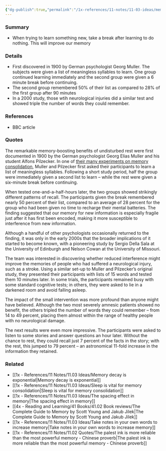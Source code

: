 ```yaml
---
{"dg-publish":true,"permalink":"/1x-references/11-notes/11-03-ideas/memory-improves-if-we-take-a-short-break-after-learning/","title":"Memory improves if we take a short break after learning","created":"2024-06-20T13:09:13.993+03:00","updated":"2024-06-20T13:09:13.993+03:00"}
---
```



### Summary
- When trying to learn something new, take a break after learning to do nothing. This will improve our memory

### Details
- First discovered in 1900 by German psychologist Georg Muller. The subjects were given a list of meaningless syllables to learn. One group continued learning immediately and the second group were given a 6 minute break before continuing. 
- The second group remembered 50% of their list as compared to 28% of the first group  after 90 minutes
- In a 2000 study, those wtih neurological injuries did a similar test and showed triple the number of words they could remember.

### References
- BBC article

### Quotes
The remarkable memory-boosting benefits of undisturbed rest were first documented in 1900 by the German psychologist Georg Elias Muller and his student Alfons Pilzecker. In one of [their many experiments on memory consolidation](http://learnmem.cshlp.org/content/6/2/77.full), Muller and Pilzecker first asked their participants to learn a list of meaningless syllables. Following a short study period, half the group were immediately given a second list to learn – while the rest were given a six-minute break before continuing.

When tested one-and-a-half-hours later, the two groups showed strikingly different patterns of recall. The participants given the break remembered nearly 50 percent of their list, compared to an average of 28 percent for the group who had been given no time to recharge their mental batteries. The finding suggested that our memory for new information is especially fragile just after it has first been encoded, making it more susceptible to interference from new information.

Although a handful of other psychologists occasionally returned to the finding, it was only in the early 2000s that the broader implications of it started to become known, with a pioneering study by Sergio Della Sala at the University of Edinburgh and Nelson Cowan at the University of Missouri.

The team was interested in discovering whether reduced interference might improve the memories of people who had suffered a neurological injury, such as a stroke. Using a similar set-up to Muller and Pilzecker’s original study, they presented their participants with lists of 15 words and tested them 10 minutes later. In some trials, the participants remained busy with some standard cognitive tests; in others, they were asked to lie in a darkened room and avoid falling asleep.

The impact of the small intervention was more profound than anyone might have believed. Although the two most severely amnesic patients showed no benefit, the others tripled the number of words they could remember – from 14 to 49 percent, placing them almost within the range of healthy people with no neurological damage.

The next results were even more impressive. The participants were asked to listen to some stories and answer questions an hour later. Without the chance to rest, they could recall just 7 percent of the facts in the story; with the rest, this jumped to 79 percent – an astronomical 11-fold increase in the information they retained.

### Related
- [[1x - References/11 Notes/11.03 Ideas/Memory decay is exponential\|Memory decay is exponential]]
- [[1x - References/11 Notes/11.03 Ideas/Sleep is vital for memory consolidation\|Sleep is vital for memory consolidation]]
- [[1x - References/11 Notes/11.03 Ideas/The spacing effect in memory\|The spacing effect in memory]]
- [[4x - Reading and Learning/41 Books/41.02 Book reviews/The Complete Guide to Memory by Scott Young and Jakub Jilek\|The Complete Guide to Memory by Scott Young and Jakub Jilek]]
- [[1x - References/11 Notes/11.03 Ideas/Take notes in your own words to increase memory\|Take notes in your own words to increase memory]]
- [[1x - References/11 Notes/11.02 Quotes/The palest ink is more reliable than the most powerful memory - Chinese proverb\|The palest ink is more reliable than the most powerful memory - Chinese proverb]]